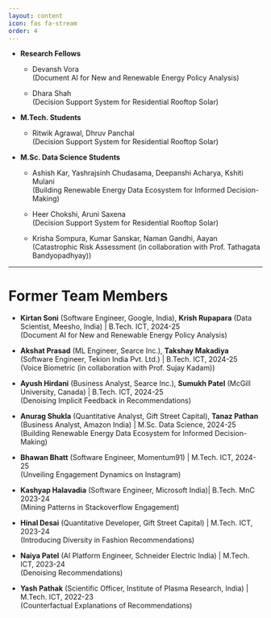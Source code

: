 ```yaml
---
layout: content
icon: fas fa-stream
order: 4
---
```


- **Research Fellows**
   - Devansh Vora <br>
	   (Document AI for New and Renewable Energy Policy Analysis)

   - Dhara Shah <br>
	   (Decision Support System for Residential Rooftop Solar)

- **M.Tech. Students**
  - Ritwik Agrawal, Dhruv Panchal  <br>
    (Decision Support System for Residential Rooftop Solar)

- **M.Sc. Data Science Students**
  - Ashish Kar, Yashrajsinh Chudasama, Deepanshi Acharya, Kshiti Mulani <br>
    (Building Renewable Energy Data Ecosystem for Informed Decision-Making)

  - Heer Chokshi, Aruni Saxena <br>
    (Decision Support System for Residential Rooftop Solar)

  - Krisha Sompura, Kumar Sanskar, Naman Gandhi, Aayan  <br>
    (Catastrophic Risk Assessment (in collaboration with Prof. Tathagata Bandyopadhyay))

---

# Former Team Members

- **Kirtan Soni** (Software Engineer, Google, India), **Krish Rupapara** (Data Scientist, Meesho, India) | B.Tech. ICT, 2024-25  <br>
  (Document AI for New and Renewable Energy Policy Analysis)
  
- **Akshat Prasad** (ML Engineer, Searce Inc.), **Takshay Makadiya** (Software Engineer,  Tekion India Pvt. Ltd.) | B.Tech. ICT, 2024-25 <br>
  (Voice Biometric (in collaboration with Prof. Sujay Kadam))

- **Ayush Hirdani** (Business Analyst, Searce Inc.), **Sumukh Patel** (McGill University, Canada) | B.Tech. ICT, 2024-25  <br>
  (Denoising Implicit Feedback in Recommendations)

- **Anurag Shukla** (Quantitative Analyst, Gift Street Capital), **Tanaz Pathan** (Business Analyst, Amazon India) | M.Sc. Data Science, 2024-25 <br>
  (Building Renewable Energy Data Ecosystem for Informed Decision-Making)

- **Bhawan Bhatt** (Software Engineer, Momentum91) | M.Tech. ICT, 2024-25 <br>
  (Unveiling Engagement Dynamics on Instagram)

- **Kashyap Halavadia** (Software Engineer, Microsoft India)| B.Tech. MnC 2023-24 <br>
  (Mining Patterns in Stackoverflow Engagement)

- **Hinal Desai** (Quantitative Developer, Gift Street Capital) | M.Tech. ICT, 2023-24 <br>
  (Introducing Diversity in Fashion Recommendations)

- **Naiya Patel** (AI Platform Engineer, Schneider Electric India) | M.Tech. ICT, 2023-24 <br>
  (Denoising Recommendations)

- **Yash Pathak** (Scientific Officer, Institute of Plasma Research, India) | M.Tech. ICT, 2022-23 <br>
  (Counterfactual Explanations of Recommendations)

